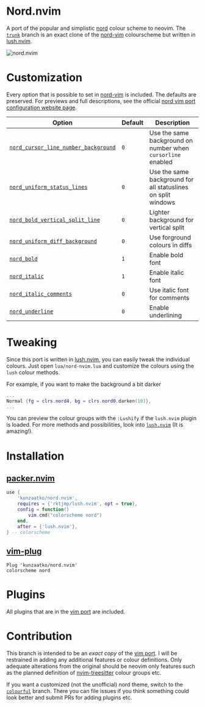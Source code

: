 # Nord.nvim
A port of the popular and simplistic [nord](https://www.nordtheme.com/) colour scheme to neovim. The [`trunk`](https://github.com/kunzaatko/nord.nvim/tree/trunk) branch is an exact clone of the [nord-vim](https://github.com/arcticicestudio/nord-vim) colourscheme but written in [lush.nvim](https://github.com/rktjmp/lush.nvim).

![nord.nvim](https://user-images.githubusercontent.com/56647779/117521912-a0188b00-afb0-11eb-857a-7554874c5050.png)

# Customization
Every option that is possible to set in [nord-vim](https://github.com/arcticicestudio/nord-vim) is included. The defaults are preserved. For previews and full descriptions, see the official [nord vim port configuration website page](https://www.nordtheme.com/docs/ports/vim/configuration).

| Option                                                                                                                              | Default | Description                                                  |
| --------                                                                                                                            | ------- | -----------                                                  |
| [`nord_cursor_line_number_background`](https://www.nordtheme.com/docs/ports/vim/configuration#active-cursor-line-number-background) | `0`     | Use the same background on number when `cursorline` enabled  |
| [`nord_uniform_status_lines`](https://www.nordtheme.com/docs/ports/vim/configuration#uniform-status-lines)                          | `0`     | Use the same background for all statuslines on split windows |
| [`nord_bold_vertical_split_line`](https://www.nordtheme.com/docs/ports/vim/configuration#bold-vertical-split-lines)                 | `0`     | Lighter background for vertical split                        |
| [`nord_uniform_diff_background`](https://www.nordtheme.com/docs/ports/vim/configuration#uniform-diff-background)                    | `0`     | Use forground colours in diffs                               |
| [`nord_bold`](https://www.nordtheme.com/docs/ports/vim/configuration#bold-style)                                                    | `1`     | Enable bold font                                             |
| [`nord_italic`](https://www.nordtheme.com/docs/ports/vim/configuration#italic-style)                                                | `1`     | Enable italic font                                           |
| [`nord_italic_comments`](https://www.nordtheme.com/docs/ports/vim/configuration#italic-comments)                                    | `0`     | Use italic font for comments                                 |
| [`nord_underline`](https://www.nordtheme.com/docs/ports/vim/configuration#underline-style)                                          | `0`     | Enable underlining                                           |

# Tweaking
Since this port is written in [lush.nvim](https://github.com/rktjmp/lush.nvim), you can easily tweak the individual colours. Just open `lua/nord-nvim.lua` and customize the colours using the `lush` colour methods.

For example, if you want to make the background a bit darker
```lua
...
Normal {fg = clrs.nord4, bg = clrs.nord0.darken(10)},
...
```
You can preview the colour groups with the `:Lushify` if the `lush.nvim` plugin is loaded. For more methods and possibilities, look into [`lush.nvim`](https://github.com/rktjmp/lush.nvim) (It is amazing!).

# Installation
## [packer.nvim](https://github.com/wbthomason/packer.nvim)
```lua
use {
    'kunzaatko/nord.nvim',
    requires = {'rktjmp/lush.nvim', opt = true},
    config = function()
        vim.cmd("colorscheme nord")
    end,
    after = {'lush.nvim'},
} -- colorscheme
```
## [vim-plug](https://github.com/junegunn/vim-plug)
```vim
Plug 'kunzaatko/nord.nvim'
colorscheme nord
```

# Plugins
All plugins that are in the [vim port](https://github.com/arcticicestudio/nord-vim) are included.

# Contribution
This branch is intended to be an _exact copy_ of the [vim port](https://github.com/arcticicestudio/nord-vim). I will be restrained in adding any additional features or colour definitions. Only adequate alterations from the original should be neovim only features such as the planned definition of [nvim-treesitter](https://github.com/nvim-treesitter/nvim-treesitter) colour groups etc.

If you want a customized (not the unofficial) nord theme, switch to the [`colourful`](https://github.com/kunzaatko/nord.nvim/tree/colourful) branch. There you can file issues if you think something could look better and submit PRs for adding plugins etc.
